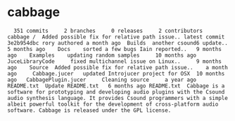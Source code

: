 cabbage
=======

      351 commits     2 branches     0 releases     2 contributors  cabbage /  Added possible fix for relative path issue.. latest commit 3e2b954dbc rory authored a month ago 	Builds 	another csound6 update.. 	5 months ago 	Docs 	sorted a few bugs Iain reported.. 	9 months ago 	Examples 	updating random samples 	10 months ago 	JuceLibraryCode 	fixed multichannel issue on Linux.. 	9 months ago 	Source 	Added possible fix for relative path issue.. 	a month ago 	Cabbage.jucer 	updated Introjucer project for OSX 	10 months ago 	CabbagePlugin.jucer 	Cleaning source 	a year ago 	README.txt 	Update README.txt 	6 months ago README.txt  Cabbage is a software for prototyping and developing audio plugins with the Csound audio synthesis language. It provides Csound programmers with a simple albeit powerful toolkit for the development of cross-platform audio software. Cabbage is released under the GPL license.
